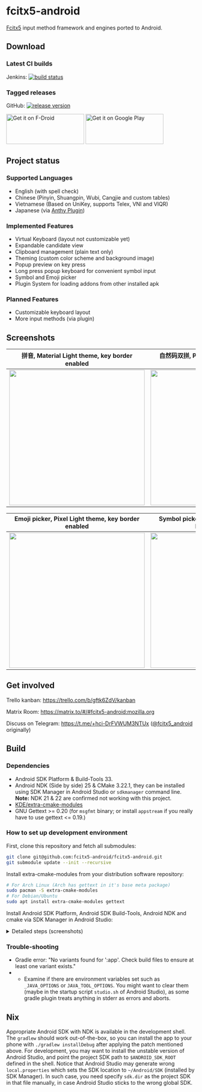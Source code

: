 # fcitx5-android

[Fcitx5](https://github.com/fcitx/fcitx5) input method framework and engines ported to Android.

## Download

### Latest CI builds

Jenkins: [![build status](https://img.shields.io/jenkins/build.svg?jobUrl=https://jenkins.fcitx-im.org/job/android/job/fcitx5-android/)](https://jenkins.fcitx-im.org/job/android/job/fcitx5-android/)

### Tagged releases

GitHub: [![release version](https://img.shields.io/github/v/release/fcitx5-android/fcitx5-android)](https://github.com/fcitx5-android/fcitx5-android/releases)

[<img src="https://fdroid.gitlab.io/artwork/badge/get-it-on.png" alt="Get it on F-Droid" width="207" height="80">](https://f-droid.org/packages/org.fcitx.fcitx5.android)
[<img alt="Get it on Google Play" src="https://play.google.com/intl/en_us/badges/static/images/badges/en_badge_web_generic.png" width="207" height="80">](https://play.google.com/store/apps/details?id=org.fcitx.fcitx5.android)

## Project status

### Supported Languages

- English (with spell check)
- Chinese (Pinyin, Shuangpin, Wubi, Cangjie and custom tables)
- Vietnamese (Based on UniKey, supports Telex, VNI and VIQR)
- Japanese (via [Anthy Plugin](./plugin/anthy))

### Implemented Features

- Virtual Keyboard (layout not customizable yet)
- Expandable candidate view
- Clipboard management (plain text only)
- Theming (custom color scheme and background image)
- Popup preview on key press
- Long press popup keyboard for convenient symbol input
- Symbol and Emoji picker
- Plugin System for loading addons from other installed apk

### Planned Features

- Customizable keyboard layout
- More input methods (via plugin)

## Screenshots

|拼音, Material Light theme, key border enabled|自然码双拼, Pixel Dark theme, key border disabled|
|:-:|:-:|
|<img src="https://user-images.githubusercontent.com/13914967/202180575-04b6db41-ff24-4bef-899a-8051fc0243f5.png" width="360px">|<img src="https://user-images.githubusercontent.com/13914967/202180709-457e4897-961f-48a6-8fb2-b6560568a122.png" width="360px">|

|Emoji picker, Pixel Light theme, key border enabled|Symbol picker, Material Dark theme, key border disabled|
|:-:|:-:|
|<img src="https://user-images.githubusercontent.com/13914967/202181845-6a5f6bb2-a877-468c-851a-fd7e66e64ed4.png" width="360px">|<img src="https://user-images.githubusercontent.com/13914967/202181861-dd253439-1d5e-4f5f-9535-934f28796a6b.png" width="360px">|

## Get involved

Trello kanban: https://trello.com/b/gftk6ZdV/kanban

Matrix Room: https://matrix.to/#/#fcitx5-android:mozilla.org

Discuss on Telegram: https://t.me/+hci-DrFVWUM3NTUx ([@fcitx5_android](https://t.me/fcitx5_android) originally)

## Build

### Dependencies

- Android SDK Platform & Build-Tools 33.
- Android NDK (Side by side) 25 & CMake 3.22.1, they can be installed using SDK Manager in Android Studio or `sdkmanager` command line. **Note:** NDK 21 & 22 are confirmed not working with this project.
- [KDE/extra-cmake-modules](https://github.com/KDE/extra-cmake-modules)
- GNU Gettext >= 0.20 (for `msgfmt` binary; or install `appstream` if you really have to use gettext <= 0.19.)

### How to set up development environment

First, clone this repository and fetch all submodules:

```sh
git clone git@github.com:fcitx5-android/fcitx5-android.git
git submodule update --init --recursive
```

Install extra-cmake-modules from your distribution software repository:

```sh
# For Arch Linux (Arch has gettext in it's base meta package)
sudo pacman -S extra-cmake-modules
# For Debian/Ubuntu
sudo apt install extra-cmake-modules gettext
```

Install Android SDK Platform, Android SDK Build-Tools, Android NDK and cmake via SDK Manager in Android Studio:

<details>
<summary>Detailed steps (screenshots)</summary>

These screenshots are for references and the versions in them may be out of date.
The current recommended versions are recorded in [Versions.kt](build-logic/convention/src/main/kotlin/Versions.kt) file.

![Open SDK Manager](https://user-images.githubusercontent.com/13914967/202184493-3ee1546b-0a83-4cc9-9e41-d20b0904a0cf.png)

![Install SDK Platform](https://user-images.githubusercontent.com/13914967/202184534-340a9e7c-7c42-49bd-9cf5-1ec9dcafcf32.png)

![Install SDK Build-Tools](https://user-images.githubusercontent.com/13914967/202185945-0c7a9f39-1fcc-4018-9c81-b3d2bf1c2d3f.png)

![Install NDK](https://user-images.githubusercontent.com/13914967/202185601-0cf877ea-e148-4b88-bd2f-70533189b3d4.png)

![Install CMake](https://user-images.githubusercontent.com/13914967/202184655-3c1ab47c-432f-4bd7-a508-92096482de50.png)

</details>

### Trouble-shooting
* Gradle error: "No variants found for ':app'. Check build files to ensure at least one variant exists."
* * Examine if there are environment variables set such as `_JAVA_OPTIONS` or `JAVA_TOOL_OPTIONS`. You might want to clear them (maybe in the startup script `studio.sh` of Android Studio), as some gradle plugin treats anything in stderr as errors and aborts.

## Nix

Appropriate Android SDK with NDK is available in the development shell.  The `gradlew` should work out-of-the-box, so you can install the app to your phone with `./gradlew installDebug` after applying the patch mentioned above. For development, you may want to install the unstable version of Android Studio, and point the project SDK path to `$ANDROID_SDK_ROOT` defined in the shell. Notice that Android Studio may generate wrong `local.properties` which sets the SDK location to `~/Android/SDK` (installed by SDK Manager). In such case, you need specify `sdk.dir` as the project SDK in that file manually, in case Android Studio sticks to the wrong global SDK.

